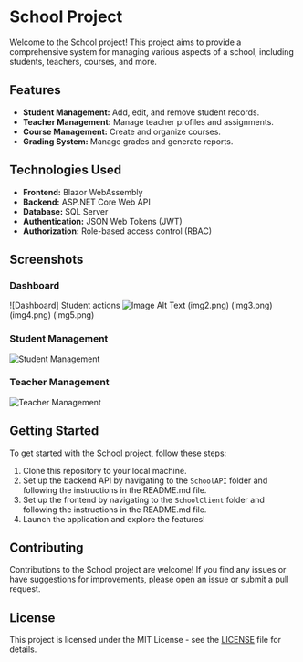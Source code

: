 # School Project

Welcome to the School project! This project aims to provide a comprehensive system for managing various aspects of a school, including students, teachers, courses, and more.

## Features

- **Student Management:** Add, edit, and remove student records.
- **Teacher Management:** Manage teacher profiles and assignments.
- **Course Management:** Create and organize courses.
- **Grading System:** Manage grades and generate reports.

## Technologies Used

- **Frontend:** Blazor WebAssembly
- **Backend:** ASP.NET Core Web API
- **Database:** SQL Server
- **Authentication:** JSON Web Tokens (JWT)
- **Authorization:** Role-based access control (RBAC)




## Screenshots

### Dashboard
![Dashboard]
Student actions
![Image Alt Text](./img1.png)
(img2.png)
(img3.png)
(img4.png)
(img5.png)

### Student Management
![Student Management](images/student-management.png)

### Teacher Management
![Teacher Management](images/teacher-management.png)

## Getting Started

To get started with the School project, follow these steps:

1. Clone this repository to your local machine.
2. Set up the backend API by navigating to the `SchoolAPI` folder and following the instructions in the README.md file.
3. Set up the frontend by navigating to the `SchoolClient` folder and following the instructions in the README.md file.
4. Launch the application and explore the features!

## Contributing

Contributions to the School project are welcome! If you find any issues or have suggestions for improvements, please open an issue or submit a pull request.

## License

This project is licensed under the MIT License - see the [LICENSE](LICENSE) file for details.
